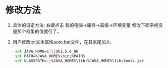 修改方法
========

1. 具体的设定方法: 右键点击
        我的电脑->属性->高级->环境变量
    修改下面系统变量那个框里的值就行了。

2. 用户修改txt文本属性auto.bat文件，在其末尾加入: 
    ```bash
     set JAVA_HOME=C:\jdk1.5.0_06
     set PATH=%JAVA_HOME%\bin;%PATH%
     set CLASSPATH=.;%JAVA_HOME%\lib;%JAVA_HOME%\lib\tools.jar
    ```